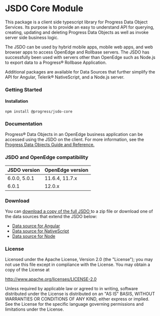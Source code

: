# JSDO Core Module

This package is a client side typescript library for Progress Data Object Services. Its purpose is to provide an easy to understand API for querying, creating, updating and deleting Progress Data Objects as well as invoke server side business logic.

The JSDO can be used by hybrid mobile apps, mobile web apps, and web browser apps to access OpenEdge and Rollbase servers. The JSDO has successfully been used with servers other than OpenEdge such as Node.js to export data to a Progress® Rollbase Application.

Additional packages are available for Data Sources that further simplify the API for Angular, Telerik® NativeScript, and a Node.js server. 

### Getting Started

#### Installation

`npm install @progress/jsdo-core`

### Documentation
Progress® Data Objects in an OpenEdge business application can be accessed using the JSDO on the client. For more information, see the <a href="https://docs.progress.com/bundle/data-object-guide/page/Overview-of-Progress-Data-Objects-Services-and-Catalogs.html">Progress Data Objects Guide and Reference.</a>

### JSDO and OpenEdge compatibility

| JSDO version | OpenEdge version |
| ------------ | ---------------- |
| 6.0.0, 5.0.1 | 11.6.4, 11.7.x   |
| 6.0.1        | 12.0.x           |

### Download<a name="download"></a>

You can <a href="https://github.com/progress/JSDO/zipball/master">download a copy of the full JSDO </a> to a zip file or download one of the data sources that extend the JSDO below:

* <a href="https://www.npmjs.com/package/@progress/jsdo-angular">Data source for Angular</a>
* <a href="https://www.npmjs.com/package/@progress/jsdo-nativescript">Data source for NativeScript</a>
* <a href="https://www.npmjs.com/package/@progress/jsdo-node">Data source for Node</a>

### License

Licensed under the Apache License, Version 2.0 (the "License"); you may not use this file except in compliance with the License. You may obtain a copy of the License at

http://www.apache.org/licenses/LICENSE-2.0

Unless required by applicable law or agreed to in writing, software distributed under the License is distributed on an "AS IS" BASIS, WITHOUT WARRANTIES OR CONDITIONS OF ANY KIND, either express or implied. See the License for the specific language governing permissions and limitations under the License.
